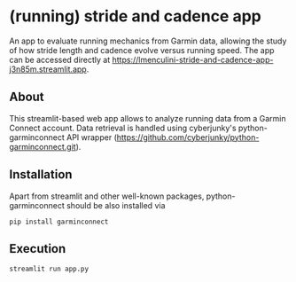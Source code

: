 # (running) stride and cadence app
An app to evaluate running mechanics from Garmin data, allowing the study of how stride length and cadence evolve versus running speed.
The app can be accessed directly at https://lmenculini-stride-and-cadence-app-j3n85m.streamlit.app.

## About
This streamlit-based web app allows to analyze running data from a Garmin Connect account. Data retrieval is handled using cyberjunky's python-garminconnect API wrapper (https://github.com/cyberjunky/python-garminconnect.git).

## Installation
Apart from streamlit and other well-known packages, python-garminconnect should be also installed via
```
pip install garminconnect
```
## Execution

```
streamlit run app.py
```
